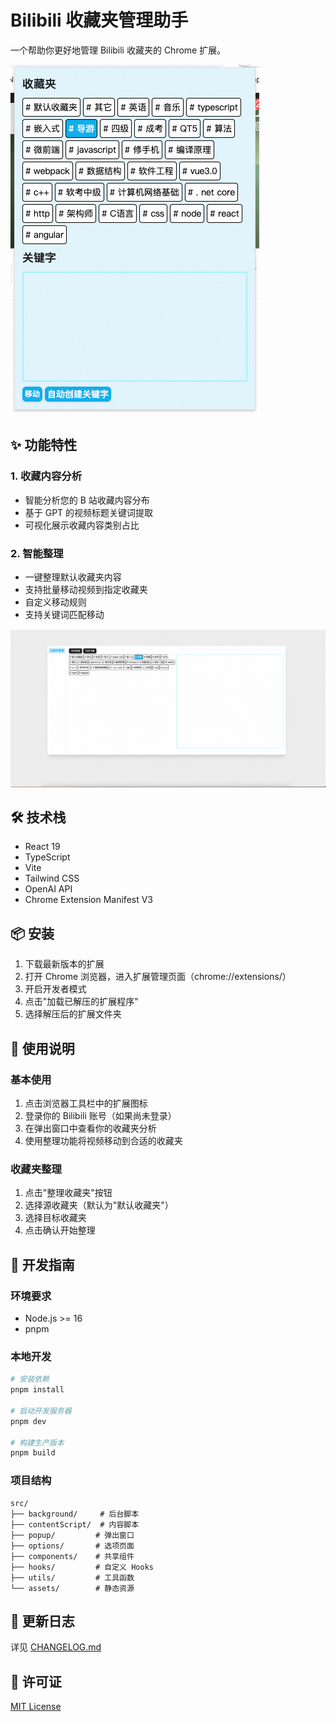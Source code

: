 # Bilibili 收藏夹管理助手

一个帮助你更好地管理 Bilibili 收藏夹的 Chrome 扩展。

![产品展示](./readme/product.png)

## ✨ 功能特性

### 1. 收藏内容分析

- 智能分析您的 B 站收藏内容分布
- 基于 GPT 的视频标题关键词提取
- 可视化展示收藏内容类别占比

### 2. 智能整理

- 一键整理默认收藏夹内容
- 支持批量移动视频到指定收藏夹
- 自定义移动规则
- 支持关键词匹配移动

![选项设置](./readme/product-option.png)

## 🛠️ 技术栈

- React 19
- TypeScript
- Vite
- Tailwind CSS
- OpenAI API
- Chrome Extension Manifest V3

## 📦 安装

1. 下载最新版本的扩展
2. 打开 Chrome 浏览器，进入扩展管理页面（chrome://extensions/）
3. 开启开发者模式
4. 点击"加载已解压的扩展程序"
5. 选择解压后的扩展文件夹

## 🚀 使用说明

### 基本使用

1. 点击浏览器工具栏中的扩展图标
2. 登录你的 Bilibili 账号（如果尚未登录）
3. 在弹出窗口中查看你的收藏夹分析
4. 使用整理功能将视频移动到合适的收藏夹

### 收藏夹整理

1. 点击"整理收藏夹"按钮
2. 选择源收藏夹（默认为"默认收藏夹"）
3. 选择目标收藏夹
4. 点击确认开始整理

## 🔨 开发指南

### 环境要求

- Node.js >= 16
- pnpm

### 本地开发

```bash
# 安装依赖
pnpm install

# 启动开发服务器
pnpm dev

# 构建生产版本
pnpm build
```

### 项目结构

```
src/
├── background/     # 后台脚本
├── contentScript/  # 内容脚本
├── popup/         # 弹出窗口
├── options/       # 选项页面
├── components/    # 共享组件
├── hooks/         # 自定义 Hooks
├── utils/         # 工具函数
└── assets/        # 静态资源
```

## 📝 更新日志

详见 [CHANGELOG.md](./CHANGELOG.md)

## 📄 许可证

[MIT License](./LICENSE)
